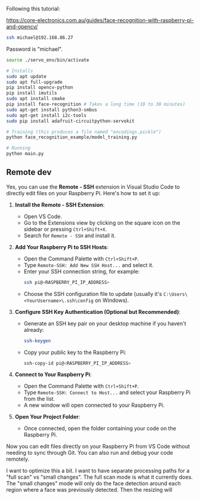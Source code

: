 Following this tutorial:

https://core-electronics.com.au/guides/face-recognition-with-raspberry-pi-and-opencv/

```sh
ssh michael@192.168.86.27
```

Password is "michael".

```sh
source ./servo_env/bin/activate

# Installs
sudo apt update
sudo apt full-upgrade
pip install opencv-python
pip install imutils
sudo apt install cmake
pip install face-recognition # Takes a long time (10 to 30 minutes)
sudo apt-get install python3-smbus
sudo apt-get install i2c-tools
sudo pip install adafruit-circuitpython-servokit

# Training (this produces a file named "encodings.pickle")
python face_recognition_example/model_training.py

# Running
python main.py
```


## Remote dev

Yes, you can use the **Remote - SSH** extension in Visual Studio Code to directly edit files on your Raspberry Pi. Here's how to set it up:

1. **Install the Remote - SSH Extension**:
   - Open VS Code.
   - Go to the Extensions view by clicking on the square icon on the sidebar or pressing `Ctrl+Shift+X`.
   - Search for `Remote - SSH` and install it.

2. **Add Your Raspberry Pi to SSH Hosts**:
   - Open the Command Palette with `Ctrl+Shift+P`.
   - Type `Remote-SSH: Add New SSH Host...` and select it.
   - Enter your SSH connection string, for example:
     ```bash
     ssh pi@<RASPBERRY_PI_IP_ADDRESS>
     ```
   - Choose the SSH configuration file to update (usually it's `C:\Users\<YourUsername>\.ssh\config` on Windows).

3. **Configure SSH Key Authentication (Optional but Recommended)**:
   - Generate an SSH key pair on your desktop machine if you haven't already:
     ```bash
     ssh-keygen
     ```
   - Copy your public key to the Raspberry Pi:
     ```bash
     ssh-copy-id pi@<RASPBERRY_PI_IP_ADDRESS>
     ```

4. **Connect to Your Raspberry Pi**:
   - Open the Command Palette with `Ctrl+Shift+P`.
   - Type `Remote-SSH: Connect to Host...` and select your Raspberry Pi from the list.
   - A new window will open connected to your Raspberry Pi.

5. **Open Your Project Folder**:
   - Once connected, open the folder containing your code on the Raspberry Pi.

Now you can edit files directly on your Raspberry Pi from VS Code without needing to sync through Git. You can also run and debug your code remotely.










I want to optimize this a bit. I want to have separate processing paths for a "full scan" vs "small changes". The full scan mode is what it currently does. The "small changes" mode will only do the face detection around each region where a face was previously detected. Then the resizing will